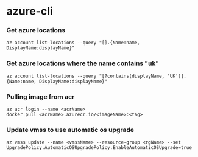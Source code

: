 # azure-cli
### Get azure locations 

```cli
az account list-locations --query "[].{Name:name, DisplayName:displayName}"
```

### Get azure locations where the name contains "uk"

```cli
az account list-locations --query "[?contains(displayName, 'UK')].{Name:name, DisplayName:displayName}"
```

### Pulling image from acr

```cli
az acr login --name <acrName>
docker pull <acrName>.azurecr.io/<imageName>:<tag>
```

### Update vmss to use automatic os upgrade

```cli
az vmss update --name <vmssName> --resource-group <rgName> --set UpgradePolicy.AutomaticOSUpgradePolicy.EnableAutomaticOSUpgrade=true
``````
